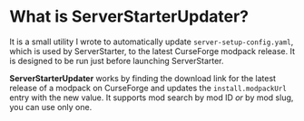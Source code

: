 # What is ServerStarterUpdater?

It is a small utility I wrote to automatically update `server-setup-config.yaml`, which is used by ServerStarter, 
to the latest CurseForge modpack release. It is designed to be run just before launching ServerStarter.

**ServerStarterUpdater** works by finding the download link for the latest release of a modpack on CurseForge and updates the `install.modpackUrl` entry with the new value.
It supports mod search by mod ID *or* by mod slug, you can use only one. 
